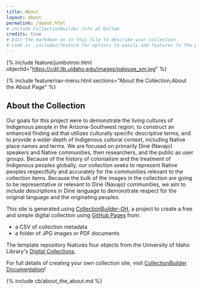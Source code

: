 ```yaml
---
title: About
layout: about
permalink: /about.html
# include CollectionBuilder info at bottom
credits: true
# Edit the markdown on in this file to describe your collection
# Look in _includes/feature for options to easily add features to the page
---
```


{% include feature/jumbotron.html objectid="https://cdil.lib.uidaho.edu/images/palouse_sm.jpg" %}

{% include feature/nav-menu.html sections="About the Collection;About the About Page" %}

## About the Collection

Our goals for this project were to demonstrate the living cultures of Indigenous people in the Arizona-Southwest region, to construct an enhanced finding aid that utilizes culturally specific descriptive terms, and to provide a wider depth of Indigenous cultural context, including Native place names and terms. We are focused on primarily Diné (Navajo) speakers and Native communities, then researchers, and the public as user groups. Because of the history of colonialism and the treatment of Indigenous peoples globally, our collection seeks to represent Native peoples respectfully and accurately for the communities relevant to the collection items. Because the bulk of the images in the collection are going to be representative or relevant to Diné (Navajo) communities, we aim to include descriptions in Diné language to demonstrate respect for the original language and the originating peoples. 

This site is generated using [CollectionBuilder-GH](https://collectionbuilding.github.io/gh/), a project to create a free and simple digital collection using [GitHub Pages](https://pages.github.com/) from: 

- a CSV of collection metadata
- a folder of JPG images or PDF documents

The template repository features four objects from the University of Idaho Library's [Digital Collections](https://www.lib.uidaho.edu/digital). 

For full details of creating your own collection site, visit [CollectionBuilder Documentation](https://collectionbuilder.github.io/cb-docs/)!

<!-- IMPORTANT!!! DELETE this comment and the include below when you are finished editing this page for your collection. The include below introduces about page features. They will show up on your collection's about page until you delete it.  -->
{% include cb/about_the_about.md %} 
